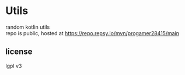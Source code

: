 # Utils  
random kotlin utils  
repo is public, hosted at https://repo.repsy.io/mvn/progamer28415/main  
## license
lgpl v3  